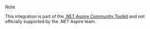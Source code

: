 > [!NOTE]
> This integration is part of the [.NET Aspire Community Toolkit](https://github.com/CommunityToolkit/Aspire) and not officially supported by the .NET Aspire team.
